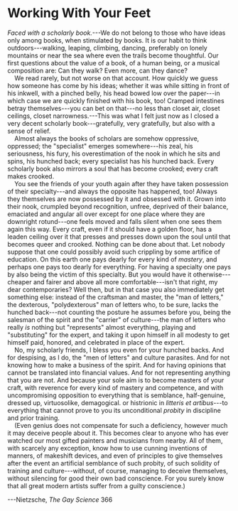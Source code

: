 # Working With Your Feet

_Faced with a scholarly book._---We do not belong to those
who have ideas only among books, when stimulated by books.
It is our habit to think outdoors---walking, leaping, climbing,
dancing, preferably on lonely mountains or near the sea where
even the trails become thoughtful. Our first questions about the
value of a book, of a human being, or a musical composition
are: Can they walk? Even more, can they dance?  
&nbsp;&nbsp;&nbsp;&nbsp;We read rarely, but not worse on that account. How quickly
we guess how someone has come by his ideas; whether it was
while sitting in front of his inkwell, with a pinched belly, his
head bowed low over the paper---in which case we are quickly
finished with his book, too! Cramped intestines betray themselves---you can bet on that---no less than closet air, closet ceilings, closet narrowness.---This was what I felt just now as I
closed a very decent scholarly book---gratefully, very gratefully,
but also with a sense of relief.  
&nbsp;&nbsp;&nbsp;&nbsp;Almost always the books of scholars are somehow oppressive,
oppressed; the "specialist" emerges somewhere---his zeal, his
seriousness, his fury, his overestimation of the nook in which
he sits and spins, his hunched back; every specialist has his
hunched back. Every scholarly book also mirrors a soul that has
become crooked; every craft makes crooked.  
&nbsp;&nbsp;&nbsp;&nbsp;You see the friends of your youth again after they have taken
possession of their specialty---and always the opposite has happened, too! Always they themselves are now possessed by it and obsessed with it. Grown into their nook, crumpled beyond recognition, unfree, deprived of their balance, emaciated and angular all over except for one place where they are downright
rotund---one feels moved and falls silent when one sees them again this way. Every craft, even if it should have a golden floor, has a leaden ceiling over it that presses and presses down
upon the soul until that becomes queer and crooked. Nothing
can be done about that. Let nobody suppose that one could possibly avoid such crippling by some artifice of education. On this earth one pays dearly for every kind of _mastery_, and perhaps
one pays too dearly for everything. For having a specialty one
pays by also being the victim of this specialty. But you would
have it otherwise---cheaper and fairer and above all more comfortable---isn't that right, my dear contemporaries? Well then,
but in that case you also immediately get something else: instead of the craftsman and master, the "man of letters," the
dexterous, "polydexterous" man of letters who, to be sure,
lacks the hunched back---not counting the posture he assumes
before you, being the salesman of the spirit and the "carrier"
of culture---the man of letters who really _is_ nothing but "represents" almost everything, playing and "substituting" for the
expert, and taking it upon himself in all modesty to get himself
paid, honored, and celebrated in place of the expert.  
&nbsp;&nbsp;&nbsp;&nbsp;No, my scholarly friends, I bless you even for your hunched
backs. And for despising, as I do, the "men of letters" and culture parasites. 
And for not knowing how to make a business of
the spirit. And for having opinions that cannot be translated
into financial values. And for not representing anything that
you are not. And because your sole aim is to become masters of
your craft, with reverence for every kind of mastery and competence, and with uncompromising opposition to everything that
is semblance, half-genuine, dressed up, virtuosolike, demagogical. or histrionic in _litteris et artibus_---to everything that cannot prove to you its unconditional _probity_ in discipline and
prior training.  
&nbsp;&nbsp;&nbsp;&nbsp;(Even genius does not compensate for such a deficiency, however much it may deceive people about it. This becomes clear
to anyone who has ever watched our most gifted painters and
musicians from nearby. All of them, with scarcely any exception, know how to use cunning inventions of manners, of makeshift devices, and even of principles to give themselves after the
event an artificial semblance of such probity, of such solidity of
training and culture---without, of course, managing to deceive themselves,
without silencing for good their own bad conscience. For you surely know that all great modern artists suffer from a guilty conscience.) 

---Nietzsche, _The Gay Science_ 366